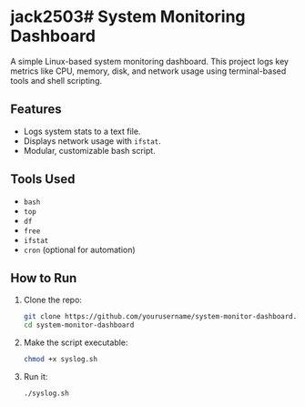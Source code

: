 # jack2503# System Monitoring Dashboard

A simple Linux-based system monitoring dashboard. This project logs key metrics like CPU, memory, disk, and network usage using terminal-based tools and shell scripting.

## Features
- Logs system stats to a text file.
- Displays network usage with `ifstat`.
- Modular, customizable bash script.

## Tools Used
- `bash`
- `top`
- `df`
- `free`
- `ifstat`
- `cron` (optional for automation)

## How to Run
1. Clone the repo:
   ```bash
   git clone https://github.com/yourusername/system-monitor-dashboard.git
   cd system-monitor-dashboard
2. Make the script executable:
   ```bash
   chmod +x syslog.sh
3. Run it:
   ```bash
   ./syslog.sh
